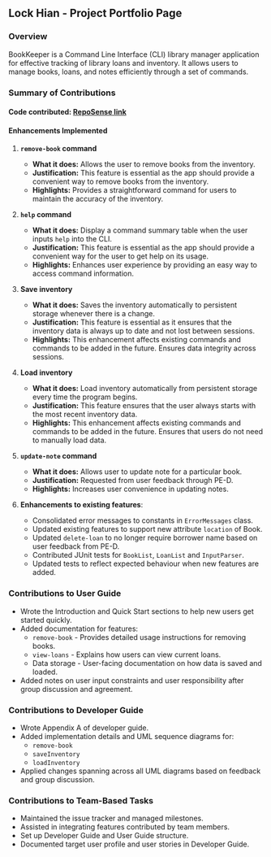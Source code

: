 ## Lock Hian - Project Portfolio Page

### Overview

BookKeeper is a Command Line Interface (CLI) library manager application for effective tracking of library loans and inventory. It allows users to manage books, loans, and notes efficiently through a set of commands.

### Summary of Contributions

#### Code contributed: [RepoSense link](https://nus-cs2113-ay2425s2.github.io/tp-dashboard/?search=phua-lock-hian&breakdown=true)

#### Enhancements Implemented
1. **`remove-book` command**
    * **What it does:** Allows the user to remove books from the inventory.
    * **Justification:** This feature is essential as the app should provide a convenient way to remove books from the inventory.
    * **Highlights:** Provides a straightforward command for users to maintain the accuracy of the inventory.

2. **`help` command**
    * **What it does:** Display a command summary table when the user inputs `help` into the CLI.
    * **Justification:** This feature is essential as the app should provide a convenient way for the user to get help on its usage.
    * **Highlights:** Enhances user experience by providing an easy way to access command information.

3. **Save inventory**
    * **What it does:** Saves the inventory automatically to persistent storage whenever there is a change.
    * **Justification:** This feature is essential as it ensures that the inventory data is always up to date and not lost between sessions.
    * **Highlights:** This enhancement affects existing commands and commands to be added in the future. Ensures data integrity across sessions.
   
4. **Load inventory**
    * **What it does:** Load inventory automatically from persistent storage every time the program begins.
    * **Justification:** This feature ensures that the user always starts with the most recent inventory data.
    * **Highlights:** This enhancement affects existing commands and commands to be added in the future. Ensures that users do not need to manually load data.
   
5. **`update-note` command**
    * **What it does:** Allows user to update note for a particular book.
    * **Justification:** Requested from user feedback through PE-D.
    * **Highlights:** Increases user convenience in updating notes.

6. **Enhancements to existing features**:
    * Consolidated error messages to constants in `ErrorMessages` class.
    * Updated existing features to support new attribute `location` of Book.
    * Updated `delete-loan` to no longer require borrower name based on user feedback from PE-D.
    * Contributed JUnit tests for `BookList`, `LoanList` and `InputParser`.
    * Updated tests to reflect expected behaviour when new features are added.

### Contributions to User Guide
- Wrote the Introduction and Quick Start sections to help new users get started quickly. 
- Added documentation for features:
    - `remove-book` - Provides detailed usage instructions for removing books.
    - `view-loans` - Explains how users can view current loans.
    - Data storage - User-facing documentation on how data is saved and loaded.
- Added notes on user input constraints and user responsibility after group discussion and agreement.

### Contributions to Developer Guide
- Wrote Appendix A of developer guide.
- Added implementation details and UML sequence diagrams for:
  - `remove-book`
  - `saveInventory`
  - `loadInventory`
- Applied changes spanning across all UML diagrams based on feedback and group discussion.

### Contributions to Team-Based Tasks
- Maintained the issue tracker and managed milestones.
- Assisted in integrating features contributed by team members.
- Set up Developer Guide and User Guide structure.
- Documented target user profile and user stories in Developer Guide.